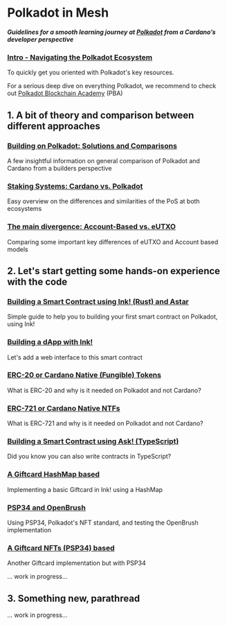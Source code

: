 # Polkadot in Mesh

**_Guidelines for a smooth learning journey at [Polkadot](https://polkadot.com/) from a Cardano’s developer perspective_**

### [Intro - Navigating the Polkadot Ecosystem](000/0001.md)

To quickly get you oriented with Polkadot's key resources.

For a serious deep dive on everything Polkadot, we recommend to check out [Polkadot Blockchain Academy](https://polkadot.academy/) (PBA)

## 1. A bit of theory and comparison between different approaches

### [Building on Polkadot: Solutions and Comparisons](100/1001.md)

A few insightful information on general comparison of Polkadot and Cardano from a builders perspective

### [Staking Systems: Cardano vs. Polkadot](100/1002.md)

Easy overview on the differences and similarities of the PoS at both ecosystems

### [The main divergence: Account-Based vs. eUTXO](100/1003.md)

Comparing some important key differences of eUTXO and Account based models

## 2. Let's start getting some hands-on experience with the code

### [Building a Smart Contract using Ink! (Rust) and Astar](200/2001.md)

Simple guide to help you to building your first smart contract on Polkadot, using Ink!

### [Building a dApp with Ink!](200/2002.md)

Let's add a web interface to this smart contract

### [ERC-20 or Cardano Native (Fungible) Tokens](200/2003.md)

What is ERC-20 and why is it needed on Polkadot and not Cardano?

### [ERC-721 or Cardano Native NTFs](200/2004.md)

What is ERC-721 and why is it needed on Polkadot and not Cardano?

### [Building a Smart Contract using Ask! (TypeScript)](200/2005.md)

Did you know you can also write contracts in TypeScript?

### [A Giftcard HashMap based](200/2006.md)

Implementing a basic Giftcard in Ink! using a HashMap

### [PSP34 and OpenBrush](200/2007.md)

Using PSP34, Polkadot's NFT standard, and testing the OpenBrush implementation

### [A Giftcard NFTs (PSP34) based](200/2008.md)

Another Giftcard implementation but with PSP34

... work in progress...

## 3. Something new, parathread

... work in progress...

